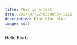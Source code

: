 ```yaml
---
title: This is a test
date: 2017-07-22T03:08:04.515Z
description: Blur blur blur
image: null
---
```

Hello Blurb

